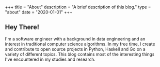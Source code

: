 +++
title = "About"
description = "A brief description of this blog."
type = "about"
date = "2020-01-01"
+++

## Hey There!
I'm a software engineer with a background in data engineering and an interest in traditional computer science algorithms. In my free time, I create and contribute to open source projects in Python, Haskell and Go on a variety of different topics. This blog contains most of the interesting things I've encountered in my studies and research.
